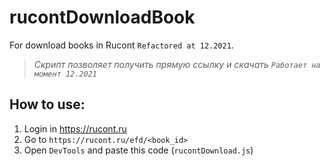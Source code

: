 # rucontDownloadBook
For download books in Rucont `Refactored at 12.2021`.
> *Скрипт позволяет получить прямую ссылку и скачать `Работает на момент 12.2021`*
## How to use:
1. Login in https://rucont.ru
2. Go to `https://rucont.ru/efd/<book_id>`
3. Open `DevTools` and paste this code (`rucontDownload.js`)
